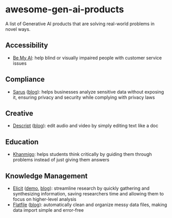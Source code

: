# awesome-gen-ai-products

A list of Generative AI products that are solving real-world problems in novel ways.

## Accessibility

- [Be My AI](https://www.bemyeyes.com): help blind or visually impaired people with customer service issues

## Compliance

- [Sarus](https://www.sarus.tech) ([blog](https://www.sarus.tech/blog)): helps businesses analyze sensitive data without exposing it, ensuring privacy and security while complying with privacy laws

## Creative

- [Descript](https://www.descript.com) ([blog](https://www.descript.com/blog)): edit audio and video by simply editing text like a doc

## Education

- [Khanmigo](https://www.khanmigo.ai):  helps students think critically by guiding them through problems instead of just giving them answers

## Knowledge Management

- [Elicit](https://elicit.com) ([demo](https://youtu.be/DmK-cLdbkvQ?si=j-bwr7tjzlPA39v7), [blog](https://blog.elicit.com)): streamline research by quickly gathering and synthesizing information, saving researchers time and allowing them to focus on higher-level analysis
- [Flatfile](https://flatfile.com) ([blog](https://flatfile.com/blog/)): automatically clean and organize messy data files, making data import simple and error-free



